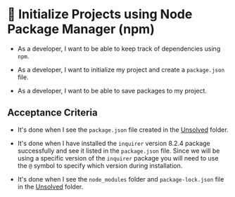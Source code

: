 # 📖 Initialize Projects using Node Package Manager (npm)

- As a developer, I want to be able to keep track of dependencies using `npm`.

- As a developer, I want to initialize my project and create a `package.json` file.

- As a developer, I want to be able to save packages to my project.

## Acceptance Criteria

- It's done when I see the `package.json` file created in the [Unsolved](./Unsolved/) folder.

- It's done when I have installed the `inquirer` version 8.2.4 package successfully and see it listed in the `package.json` file. Since we will be using a specific version of the `inquirer` package you will need to use the `@` symbol to specify which version during installation.

- It's done when I see the `node_modules` folder and `package-lock.json` file in the [Unsolved](./Unsolved/) folder.
